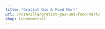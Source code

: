 ```yaml
---
title: "Gratiot Gas & Food Mart"
url: /roseville/gratiot-gas-und-food-mart/
shop: Lebensmittel
---
```

